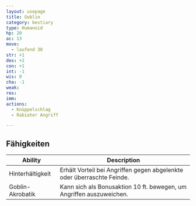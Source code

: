 ```yaml
---
layout: usepage
title: Goblin
category: bestiary
type: Humanoid
hp: 20
ac: 13
move:
  - laufend 30
str: +1
dex: +2
con: +1
int: -1
wis: 0
cha: -1
weak:
res:
imm:
actions:
  - Knüppelschlag
  - Rabiater Angriff

---
```


<!--more-->

## Fähigkeiten

| Ability          | Description                                                            |
|------------------|------------------------------------------------------------------------|
| Hinterhältigkeit | Erhält Vorteil bei Angriffen gegen abgelenkte oder überraschte Feinde. |
| Goblin-Akrobatik | Kann sich als Bonusaktion 10 ft. bewegen, um Angriffen auszuweichen.   |
